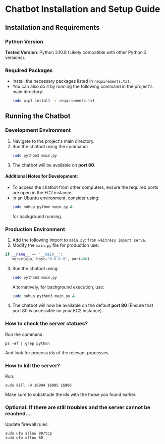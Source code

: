 # Chatbot Installation and Setup Guide

## Installation and Requirements

### Python Version
**Tested Version**: Python 3.10.8 (Likely compatible with other Python 3 versions).

### Required Packages
- Install the necessary packages listed in `requirements.txt`.
- You can also do it by running the following command in the project's main directory:
  ```bash
  sudo pip3 install -r requirements.txt
  ```

## Running the Chatbot

### Development Environment
1. Navigate to the project's main directory.
2. Run the chatbot using the command:
   ```bash
   sudo python3 main.py
   ```
3. The chatbot will be available on **port 80**.

#### Additional Notes for Development:
- To access the chatbot from other computers, ensure the required ports are open in the EC2 instance.
- In an Ubuntu environment, consider using:
  ```bash
  sudo nohup python main.py &
  ```
  for background running.

### Production Environment
1. Add the following import to `main.py`: ```from waitress import serve```.
2. Modify the `main.py` file for production use:
 ```python
if __name__ == '__main__':
    serve(app, host="0.0.0.0", port=80)
 ```
3. Run the chatbot using:
   ```bash
   sudo python3 main.py
   ```
   Alternatively, for background execution, use:
     ```bash
     sudo nohup python3 main.py &
     ```
3. The chatbot will now be available on the default **port 80** (Ensure that port 80 is accessible on your EC2 instance).

### How to check the server statues?
Run the command:
```
ps -ef | grep python
```
And look for process ids of the relevant processes.

### How to kill the server?
Run:
```
sudo kill -9 16904 16905 16906
```
Make sure to substitude the ids with the those you found earlier.

### Optional: If there are still troubles and the server cannot be reached...
Update firewall rules:
```
sudo ufw allow 80/tcp
sudo ufw allow 80
```
